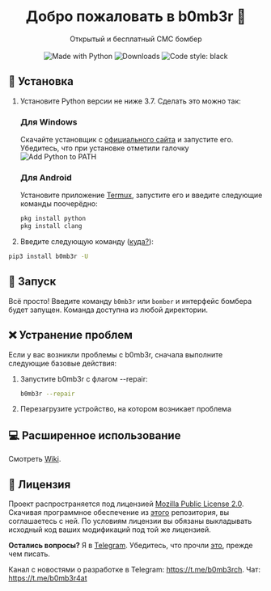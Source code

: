 <h1 align="center">Добро пожаловать в b0mb3r 👋</h1>
<p align="center">
    Открытый и бесплатный СМС бомбер
    <br /><br />
    <img alt="Made with Python" src="https://img.shields.io/badge/Made%20with-Python-%23FFD242?logo=python&logoColor=white">
    <img alt="Downloads" src="https://pepy.tech/badge/b0mb3r">
    <img alt="Code style: black" src="https://img.shields.io/badge/code%20style-black-000000.svg">
</p>

## 🚀 Установка

1. Установите Python версии не ниже 3.7. Сделать это можно так:

    <h3>Для Windows</h3>

    Скачайте установщик с [официального сайта](https://www.python.org/downloads/) и запустите его. Убедитесь, что при установке отметили галочку ![Add Python to PATH](https://user-images.githubusercontent.com/42045258/69171091-557d2780-0b0c-11ea-8adf-7f819357f041.png)

    <h3>Для Android</h3>

    Установите приложение [Termux](https://play.google.com/store/apps/details?id=com.termux), запустите его и введите следующие команды поочерёдно:
     ```sh
     pkg install python
     pkg install clang
     ```

2. Введите следующую команду ([куда?](http://comp-profi.com/kak-vyzvat-komandnuyu-stroku-ili-konsol-windows/)):

```sh
pip3 install b0mb3r -U
```

## 🚩 Запуск

Всё просто! Введите команду `b0mb3r` или `bomber` и интерфейс бомбера будет запущен. Команда доступна из любой директории.

## ❌ Устранение проблем
Если у вас возникли проблемы с b0mb3r, сначала выполните следующие базовые действия:
1. Запустите b0mb3r с флагом --repair:

    ```sh
    b0mb3r --repair
    ```
2. Перезагрузите устройство, на котором возникает проблема

## 💻 Расширенное использование

Смотреть [Wiki](https://github.com/crinny/b0mb3r/wiki).

## 📝 Лицензия
<!--- Не надо это удалять, пожалуйста 😐  -->
Проект распространяется под лицензией [Mozilla Public License 2.0](https://github.com/crinny/b0mb3r/blob/master/LICENSE). Скачивая программное обеспечение из [этого](https://github.com/crinny/b0mb3r) репозитория, вы соглашаетесь с ней. По условиям лицензии вы обязаны выкладывать исходный код ваших модификаций под той же лицензией.

**Остались вопросы?** Я в [Telegram](https://t.me/crinny). Убедитесь, что прочли [это](http://neprivet.ru/), прежде чем писать. 

Канал с новостями о разработке в Telegram: <https://t.me/b0mb3rch>. Чат: https://t.me/b0mb3r4at

